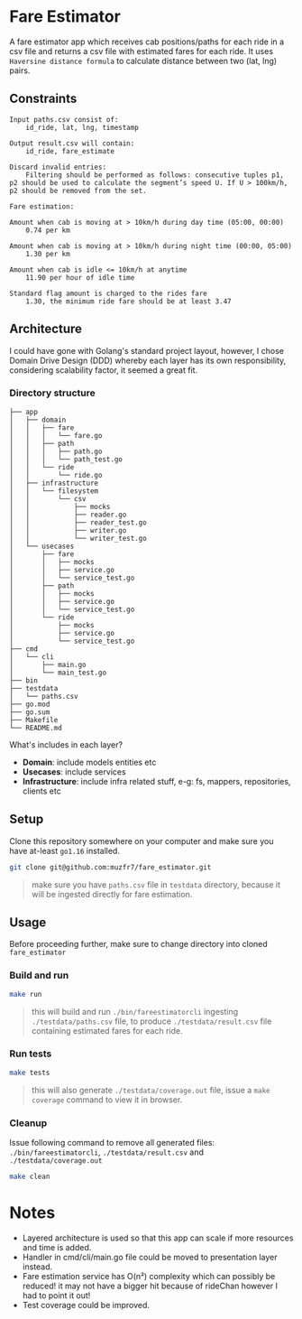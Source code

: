 # Fare Estimator
A fare estimator app which receives cab positions/paths for each ride in a csv file and returns a csv file with estimated fares for each ride. It uses `Haversine distance formula` to calculate distance between two (lat, lng) pairs.

## Constraints
```
Input paths.csv consist of:
    id_ride, lat, lng, timestamp

Output result.csv will contain:
    id_ride, fare_estimate

Discard invalid entries:
    Filtering should be performed as follows: consecutive tuples p1, p2 should be used to calculate the segment’s speed U. If U > 100km/h, p2 should be removed from the set.

Fare estimation:

Amount when cab is moving at > 10km/h during day time (05:00, 00:00)
    0.74 per km

Amount when cab is moving at > 10km/h during night time (00:00, 05:00)
    1.30 per km

Amount when cab is idle <= 10km/h at anytime
    11.90 per hour of idle time

Standard flag amount is charged to the rides fare
    1.30, the minimum ride fare should be at least 3.47
```
## Architecture

I could have gone with Golang's standard project layout, however, I chose Domain Drive Design (DDD) whereby each layer has its own responsibility, considering scalability factor, it seemed a great fit.

### Directory structure
```
├── app
│   ├── domain
│   │   ├── fare
│   │   │   └── fare.go
│   │   ├── path
│   │   │   ├── path.go
│   │   │   └── path_test.go
│   │   └── ride
│   │       └── ride.go
│   ├── infrastructure
│   │   └── filesystem
│   │       └── csv
│   │           ├── mocks
│   │           ├── reader.go
│   │           ├── reader_test.go
│   │           ├── writer.go
│   │           └── writer_test.go
│   └── usecases
│       ├── fare
│       │   ├── mocks
│       │   ├── service.go
│       │   └── service_test.go
│       ├── path
│       │   ├── mocks
│       │   ├── service.go
│       │   └── service_test.go
│       └── ride
│           ├── mocks
│           ├── service.go
│           └── service_test.go
├── cmd
│   └── cli
│       ├── main.go
│       └── main_test.go
├── bin
├── testdata
│   └── paths.csv
├── go.mod
├── go.sum
├── Makefile
└── README.md
```

What's includes in each layer?
- **Domain**: include models entities etc
- **Usecases**: include services
- **Infrastructure**: include infra related stuff, e-g: fs, mappers, repositories, clients etc 

## Setup
Clone this repository somewhere on your computer and make sure you have at-least `go1.16` installed.

```bash
git clone git@github.com:muzfr7/fare_estimator.git
```

> make sure you have `paths.csv` file in `testdata` directory, because it will be ingested directly for fare estimation.

## Usage

Before proceeding further, make sure to change directory into cloned `fare_estimator`

### Build and run
```bash
make run
```
> this will build and run `./bin/fareestimatorcli` ingesting `./testdata/paths.csv` file, to produce `./testdata/result.csv` file containing estimated fares for each ride.

### Run tests
```bash
make tests
```
> this will also generate `./testdata/coverage.out` file, issue a `make coverage` command to view it in browser.

### Cleanup
Issue following command to remove all generated files: `./bin/fareestimatorcli`, `./testdata/result.csv` and `./testdata/coverage.out`
```bash
make clean
```

# Notes
- Layered architecture is used so that this app can scale if more resources and time is added.
- Handler in cmd/cli/main.go file could be moved to presentation layer instead.
- Fare estimation service has O(n²) complexity which can possibly be reduced! it may not have a bigger hit because of rideChan however I had to point it out!
- Test coverage could be improved.